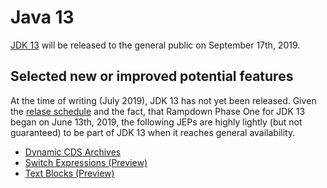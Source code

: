 # Java 13

[JDK 13](https://openjdk.java.net/projects/jdk/13/) will be released to the general public on September 17th, 2019.

## Selected new or improved potential features

At the time of writing (July 2019), JDK 13 has not yet been released.
Given the [relase schedule](https://openjdk.java.net/jeps/3) and the fact, that Rampdown Phase One for JDK 13 began on June 13th, 2019, the following JEPs are highly lightly (but not guaranteed) to be part of JDK 13 when it reaches general availability.

- [Dynamic CDS Archives](https://openjdk.java.net/jeps/350)
- [Switch Expressions (Preview)](https://openjdk.java.net/jeps/354)
- [Text Blocks (Preview)](https://openjdk.java.net/jeps/355)